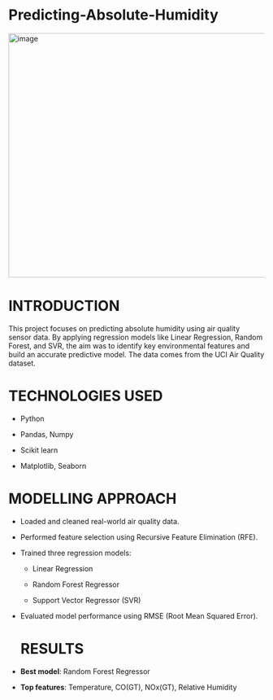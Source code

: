 # Predicting-Absolute-Humidity

<img width="860" height="480" alt="image" src="https://github.com/user-attachments/assets/10936dc7-75a6-4636-88ba-8bcd564a3bc9" />


# INTRODUCTION

This project focuses on predicting absolute humidity using air quality sensor data. By applying regression models like Linear Regression, Random Forest, and SVR, the aim was to identify key environmental features and build an accurate predictive model. The data comes from the UCI Air Quality dataset.

# TECHNOLOGIES USED

- Python

- Pandas, Numpy

- Scikit learn

- Matplotlib, Seaborn

# MODELLING APPROACH

- Loaded and cleaned real-world air quality data.

- Performed feature selection using Recursive Feature Elimination (RFE).

- Trained three regression models:

  - Linear Regression

  - Random Forest Regressor

  - Support Vector Regressor (SVR)

- Evaluated model performance using RMSE (Root Mean Squared Error).

  # RESULTS

- **Best model**: Random Forest Regressor

- **Top features**: Temperature, CO(GT), NOx(GT), Relative Humidity
